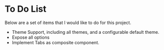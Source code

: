 # To Do List #

Below are a set of items that I would like to do for this project.

  * Theme Support, including all themes, and a configurable default theme.
  * Expose all options
  * Implement Tabs as composite component.